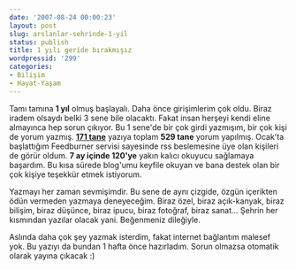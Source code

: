```yaml
---
date: '2007-08-24 00:00:23'
layout: post
slug: arslanlar-sehrinde-1-yil
status: publish
title: 1 yılı geride bırakmışız
wordpressid: '299'
categories:
- Bilişim
- Hayat-Yaşam
---
```


Tamı tamına **1 yıl** olmuş başlayalı. Daha önce girişimlerim çok oldu. Biraz iradem olsaydı belki 3 sene bile olacaktı. Fakat insan herşeyi kendi eline almayınca hep sorun çıkıyor. Bu 1 sene'de bir çok girdi yazmışım, bir çok kişi de yorum yazmış. **[171 tane](http://blog.arsln.org/arsiv/)** yazıya toplam **529 tane** yorum yapılmış. Ocak'ta başlattığım Feedburner servisi sayesinde rss beslemesine üye olan kişileri de görür oldum. **7 ay içinde 120'ye** yakın kalıcı okuyucu sağlamaya başardım. Bu kısa sürede blog'umu keyfile okuyan ve bana destek olan bir çok kişiye teşekkür etmek istiyorum.

Yazmayı her zaman sevmişimdir. Bu sene de aynı çizgide, özgün içerikten ödün vermeden yazmaya deneyeceğim. Biraz özel, biraz açık-kanyak, biraz bilişim, biraz düşünce, biraz ipucu, biraz fotoğraf, biraz sanat... Şehrin her kısmından yazılar olacak yani. Beğenmeniz dileğiyle.

Aslında daha çok şey yazmak isterdim, fakat internet bağlantım malesef yok. Bu yazıyı da bundan 1 hafta önce hazırladım. Sorun olmazsa otomatik olarak yayına çıkacak :) 



